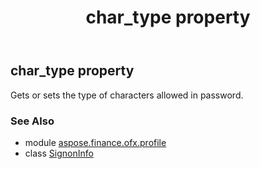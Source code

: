 ﻿---
title: char_type property
second_title: Aspose.Finance for Python via .NET API References
description: 
type: docs
weight: 90
url: /python-net/aspose.finance.ofx.profile/signoninfo/char_type/
is_root: false
---

## char_type property


Gets or sets the type of characters allowed in password.

### See Also
* module [aspose.finance.ofx.profile](../../)
* class [SignonInfo](/finance/python-net/aspose.finance.ofx.profile/signoninfo)
